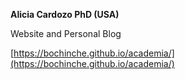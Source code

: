 **Alicia Cardozo PhD (USA)**

Website and Personal Blog

[https://bochinche.github.io/academia/](https://bochinche.github.io/academia/)
